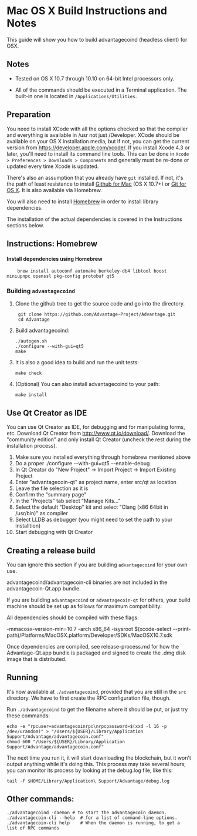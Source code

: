 Mac OS X Build Instructions and Notes
====================================
This guide will show you how to build advantagecoind (headless client) for OSX.

Notes
-----

* Tested on OS X 10.7 through 10.10 on 64-bit Intel processors only.

* All of the commands should be executed in a Terminal application. The
built-in one is located in `/Applications/Utilities`.

Preparation
-----------

You need to install XCode with all the options checked so that the compiler
and everything is available in /usr not just /Developer. XCode should be
available on your OS X installation media, but if not, you can get the
current version from https://developer.apple.com/xcode/. If you install
Xcode 4.3 or later, you'll need to install its command line tools. This can
be done in `Xcode > Preferences > Downloads > Components` and generally must
be re-done or updated every time Xcode is updated.

There's also an assumption that you already have `git` installed. If
not, it's the path of least resistance to install [Github for Mac](https://mac.github.com/)
(OS X 10.7+) or
[Git for OS X](https://code.google.com/p/git-osx-installer/). It is also
available via Homebrew.

You will also need to install [Homebrew](http://brew.sh) in order to install library
dependencies.

The installation of the actual dependencies is covered in the Instructions
sections below.

Instructions: Homebrew
----------------------

#### Install dependencies using Homebrew

        brew install autoconf automake berkeley-db4 libtool boost miniupnpc openssl pkg-config protobuf qt5

### Building `advantagecoind`

1. Clone the github tree to get the source code and go into the directory.

        git clone https://github.com/Advantage-Project/Advantage.git
        cd Advantage

2.  Build advantagecoind:

        ./autogen.sh
        ./configure --with-gui=qt5
        make

3.  It is also a good idea to build and run the unit tests:

        make check

4.  (Optional) You can also install advantagecoind to your path:

        make install

Use Qt Creator as IDE
------------------------
You can use Qt Creator as IDE, for debugging and for manipulating forms, etc.
Download Qt Creator from http://www.qt.io/download/. Download the "community edition" and only install Qt Creator (uncheck the rest during the installation process).

1. Make sure you installed everything through homebrew mentioned above
2. Do a proper ./configure --with-gui=qt5 --enable-debug
3. In Qt Creator do "New Project" -> Import Project -> Import Existing Project
4. Enter "advantagecoin-qt" as project name, enter src/qt as location
5. Leave the file selection as it is
6. Confirm the "summary page"
7. In the "Projects" tab select "Manage Kits..."
8. Select the default "Desktop" kit and select "Clang (x86 64bit in /usr/bin)" as compiler
9. Select LLDB as debugger (you might need to set the path to your installtion)
10. Start debugging with Qt Creator

Creating a release build
------------------------
You can ignore this section if you are building `advantagecoind` for your own use.

advantagecoind/advantagecoin-cli binaries are not included in the advantagecoin-Qt.app bundle.

If you are building `advantagecoind` or `advantagecoin-qt` for others, your build machine should be set up
as follows for maximum compatibility:

All dependencies should be compiled with these flags:

 -mmacosx-version-min=10.7
 -arch x86_64
 -isysroot $(xcode-select --print-path)/Platforms/MacOSX.platform/Developer/SDKs/MacOSX10.7.sdk

Once dependencies are compiled, see release-process.md for how the Advantage-Qt.app
bundle is packaged and signed to create the .dmg disk image that is distributed.

Running
-------

It's now available at `./advantagecoind`, provided that you are still in the `src`
directory. We have to first create the RPC configuration file, though.

Run `./advantagecoind` to get the filename where it should be put, or just try these
commands:

    echo -e "rpcuser=advantagecoinrpc\nrpcpassword=$(xxd -l 16 -p /dev/urandom)" > "/Users/${USER}/Library/Application Support/Advantage/advantagecoin.conf"
    chmod 600 "/Users/${USER}/Library/Application Support/Advantage/advantagecoin.conf"

The next time you run it, it will start downloading the blockchain, but it won't
output anything while it's doing this. This process may take several hours;
you can monitor its process by looking at the debug.log file, like this:

    tail -f $HOME/Library/Application\ Support/Advantage/debug.log

Other commands:
-------

    ./advantagecoind -daemon # to start the advantagecoin daemon.
    ./advantagecoin-cli --help  # for a list of command-line options.
    ./advantagecoin-cli help    # When the daemon is running, to get a list of RPC commands

